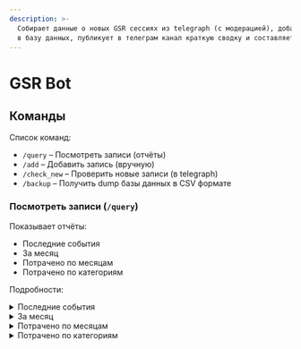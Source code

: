 ```yaml
---
description: >-
  Собирает данные о новых GSR сессиях из telegraph (с модерацией), добавляет их
  в базу данных, публикует в телеграм канал краткую сводку и составляет отчёты.
---
```


# GSR Bot

## Команды

Список команд:

* `/query` – Посмотреть записи (отчёты)
* `/add` – Добавить запись (вручную)
* `/check_new` – Проверить новые записи (в telegraph)
* `/backup` – Получить dump базы данных в CSV формате

### Посмотреть записи (`/query`)

Показывает отчёты:

* Последние события
* За месяц
* Потрачено по месяцам
* Потрачено по категориям

Подробности:

<details>

<summary>Последние события</summary>

Выводит последние события по категориям:

* Сессия
* Диагностика
* Ранговая сессия
* Ранговая сессия в СЧ1
* Ранговая сессия в СЧ2 (если есть)
* Продукт GSR
* Оплата экспертного
* Оплата 1+ <mark style="background-color:orange;">нужно убрать</mark>

Пример отчёта:

![](<.gitbook/assets/image (2).png>)

<pre class="language-markup"><code class="lang-markup"><strong>**Последняя сессия:**
</strong>24.10.2023 1PRO (из диагностики), 2 600 ₽

**Последняя диагностика:**
23.10.2023 Диагностика на 2 модуль

**Последняя ранговая:**
31.05.2023 Ранг, 5 000 ₽

**Последняя ранговая в СЧ1:**
11.10.2023 Ранговая в СЧ1 – 5, 8 000 ₽

**Последний продукт GSR:**
01.09.2023 1 модуль с ДУ, 14 000 ₽

**Оплата экспертного:**
01.09.2023 Сентябрь 2023, 10 000 ₽

**Оплата 1+:**
01.08.2023 Август 2023, 4 000 ₽
</code></pre>

</details>

<details>

<summary>За месяц</summary>

Предлагает выбрать период и выводит список всех месяцев:

![](.gitbook/assets/telegram-cloud-photo-size-2-5352778034488400745-y.jpg)

В отчёте за месяц траты по категориям (название, кол-во трат из этой категории, потраченная сумма на категорию) и всего.

Пример отчёта:

<pre class="language-markdown"><code class="lang-markdown">**Отчёт за Сентябрь 2023:**

**Сессия** (17): 44 200 ₽
**Диагностика** (1): 0 ₽
**Продукт GSR** (1): 14 000 ₽
**Сопровождение** (1): 10 000 ₽
**ПГ1** (1): 0 ₽

<strong>**Всего потрачено**: 68 200 ₽
</strong></code></pre>

</details>

<details>

<summary>Потрачено по месяцам</summary>

Предлагает выбрать период:&#x20;

* текущий месяц
* 3 месяца
* 6 месяцев
* год
* указать вручную (0 – текущий месяц, 1 – текущий + предыдущий месяц...)

![](.gitbook/assets/telegram-cloud-photo-size-2-5352778034488400770-y.jpg)

После выбора периода нужно выбрать форму отчета:

* короткая (только общая сумма по месяцам)
* подробная (общая сумма по месяцам + траты по категориям)

Пример короткого отчета за 3 месяца (с октября 2023):

![](.gitbook/assets/image.png)

Пример подробного отчета за 3 месяца (с октября 2023):

![](<.gitbook/assets/image (1).png>)

</details>

<details>

<summary>Потрачено по категориям</summary>

Выводит общую сумму трат по категориям (название категории, кол-во трат в ней и сумма трат на категорию) и всего потрачено.

Пример отчёта:

<pre class="language-markdown"><code class="lang-markdown"><strong>**Отчёт по категориям:**
</strong>
**Сессия** (26): 10 000 ₽
<strong>**ПГ1** (1): 0 ₽
</strong>**Сопутствующие расходы** (2): 12 000 ₽
**Продукт GSR** (8): 50 000 ₽
**ПГ2** (1): 0 ₽
**Сопровождение** (11): 110 000 ₽
**Подписка 1+** (6): 24 000 ₽
**Диагностика** (18): 12 000 ₽
**Самосессия** (3): 0 ₽
**Подключение к истоку** (2): 150 000 ₽

**Всего потрачено**: 368 000 ₽
</code></pre>

</details>
